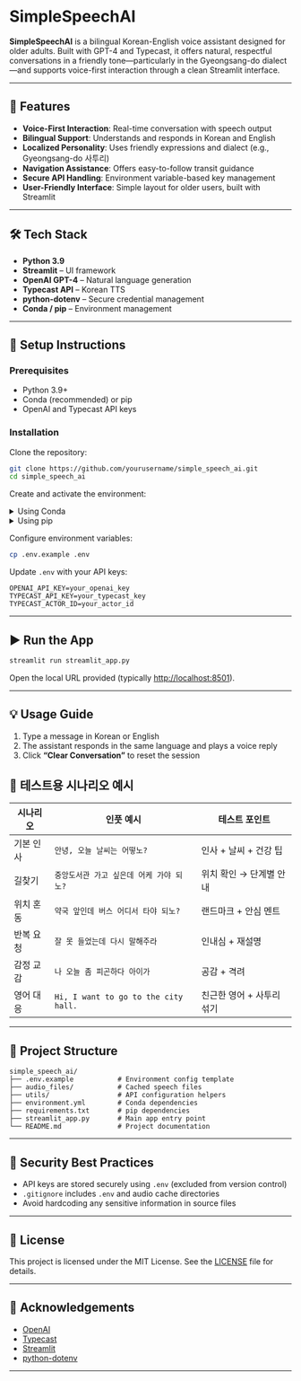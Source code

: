 # SimpleSpeechAI

**SimpleSpeechAI** is a bilingual Korean-English voice assistant designed for older adults. Built with GPT-4 and Typecast, it offers natural, respectful conversations in a friendly tone—particularly in the Gyeongsang-do dialect—and supports voice-first interaction through a clean Streamlit interface.

---

## 🚀 Features

- **Voice-First Interaction**: Real-time conversation with speech output
- **Bilingual Support**: Understands and responds in Korean and English
- **Localized Personality**: Uses friendly expressions and dialect (e.g., Gyeongsang-do 사투리)
- **Navigation Assistance**: Offers easy-to-follow transit guidance
- **Secure API Handling**: Environment variable-based key management
- **User-Friendly Interface**: Simple layout for older users, built with Streamlit

---

## 🛠️ Tech Stack

- **Python 3.9**
- **Streamlit** – UI framework
- **OpenAI GPT-4** – Natural language generation
- **Typecast API** – Korean TTS
- **python-dotenv** – Secure credential management
- **Conda / pip** – Environment management

---

## 🔧 Setup Instructions

### Prerequisites

- Python 3.9+
- Conda (recommended) or pip
- OpenAI and Typecast API keys

### Installation

Clone the repository:

```bash
git clone https://github.com/yourusername/simple_speech_ai.git
cd simple_speech_ai
```

Create and activate the environment:

<details>
<summary>Using Conda</summary>

```bash
conda env create -f environment.yml
conda activate speech-ai
```
</details>

<details>
<summary>Using pip</summary>

```bash
pip install -r requirements.txt
```
</details>

Configure environment variables:

```bash
cp .env.example .env
```

Update `.env` with your API keys:

```
OPENAI_API_KEY=your_openai_key
TYPECAST_API_KEY=your_typecast_key
TYPECAST_ACTOR_ID=your_actor_id
```

---

## ▶️ Run the App

```bash
streamlit run streamlit_app.py
```

Open the local URL provided (typically [http://localhost:8501](http://localhost:8501)).

---

## 💡 Usage Guide

1. Type a message in Korean or English
2. The assistant responds in the same language and plays a voice reply
3. Click **“Clear Conversation”** to reset the session

## 🧪 테스트용 시나리오 예시

| 시나리오 | 인풋 예시 | 테스트 포인트 |
|----------|-----------|----------------|
| 기본 인사 | `안녕, 오늘 날씨는 어떻노?` | 인사 + 날씨 + 건강 팁 |
| 길찾기 | `중앙도서관 가고 싶은데 어케 가야 되노?` | 위치 확인 → 단계별 안내 |
| 위치 혼동 | `약국 앞인데 버스 어디서 타야 되노?` | 랜드마크 + 안심 멘트 |
| 반복 요청 | `잘 못 들었는데 다시 말해주라` | 인내심 + 재설명 |
| 감정 교감 | `나 오늘 좀 피곤하다 아이가` | 공감 + 격려 |
| 영어 대응 | `Hi, I want to go to the city hall.` | 친근한 영어 + 사투리 섞기 |

---

## 📁 Project Structure

```
simple_speech_ai/
├── .env.example           # Environment config template
├── audio_files/           # Cached speech files
├── utils/                 # API configuration helpers
├── environment.yml        # Conda dependencies
├── requirements.txt       # pip dependencies
├── streamlit_app.py       # Main app entry point
└── README.md              # Project documentation
```

---

## 🔐 Security Best Practices

- API keys are stored securely using `.env` (excluded from version control)
- `.gitignore` includes `.env` and audio cache directories
- Avoid hardcoding any sensitive information in source files

---

## 📄 License

This project is licensed under the MIT License. See the [LICENSE](LICENSE) file for details.

---

## 🙌 Acknowledgements

- [OpenAI](https://openai.com/)
- [Typecast](https://typecast.ai/)
- [Streamlit](https://streamlit.io/)
- [python-dotenv](https://github.com/theskumar/python-dotenv)

---
